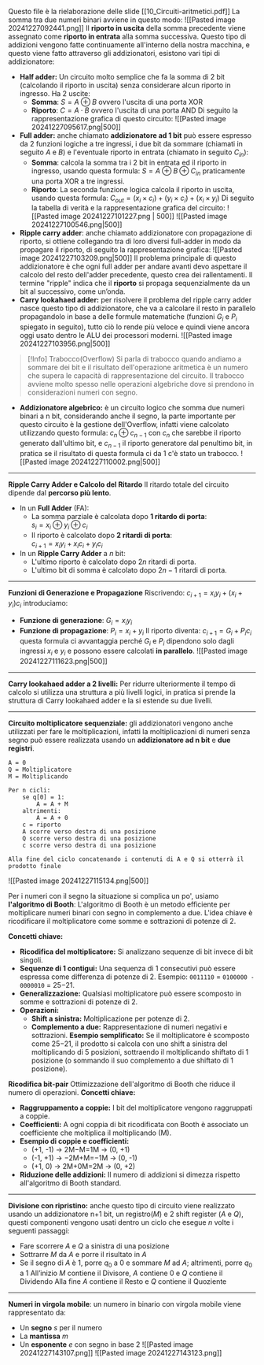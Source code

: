 Questo file è la rielaborazione delle slide [[10_Circuiti-aritmetici.pdf]]
La somma tra due numeri binari avviene in questo modo:
![[Pasted image 20241227092441.png]]
Il **riporto in uscita** della somma precedente viene assegnato come **riporto in entrata** alla somma successiva. Questo tipo di addizioni vengono fatte continuamente all'interno della nostra macchina, e questo viene fatto attraverso gli addizionatori, esistono vari tipi di addizionatore:
- **Half adder:** Un circuito molto semplice che fa la somma di 2 bit (calcolando il riporto in uscita) senza considerare alcun riporto in ingresso. Ha 2 uscite:
	- **Somma**: $S=A⊕B$ ovvero l'uscita di una porta XOR
	- **Riporto**: $C=A⋅B$ ovvero l'uscita di una porta AND
  Di seguito la rappresentazione grafica di questo circuito:
  ![[Pasted image 20241227095617.png|500]]
- **Full adder:** anche chiamato **addizionatore ad 1 bit** può essere espresso da 2 funzioni logiche a tre ingressi, i due bit da sommare (chiamati in seguito $A$ e $B$) e l'eventuale riporto in entrata (chiamato in seguito $C_{in}$):
	- **Somma**: calcola la somma tra i 2 bit in entrata ed il riporto in ingresso, usando questa formula: $S=A⊕B⊕C_{in}$ praticamente una porta XOR a tre ingressi.
	- **Riporto**: La seconda funzione logica calcola il riporto in uscita, usando questa formula: $C_{out} = (x_i \times c_i) + (y_i \times c_i) + (x_i \times y_i)$ 
  Di seguito la tabella di verità e la rappresentazione grafica del circuito:
  ![[Pasted image 20241227101227.png | 500]]
  ![[Pasted image 20241227100546.png|500]]
- **Ripple carry adder**: anche chiamato addizionatore con propagazione di riporto, si ottiene collegando tra di loro diversi full-adder in modo da propagare il riporto, di seguito la rappresentazione grafica:
  ![[Pasted image 20241227103209.png|500]]
  Il problema principale di questo addizionatore è che ogni full adder per andare avanti devo aspettare il calcolo del resto dell'adder precedente, questo crea dei rallentamenti. Il termine "ripple" indica che il **riporto** si propaga sequenzialmente da un bit al successivo, come un’onda.
- **Carry lookahaed adder:** per risolvere il problema del ripple carry adder nasce questo tipo di addizionatore, che va a calcolare il resto in parallelo propagandolo in base a delle formule matematiche (funzioni $G_i$ e $P_i$ spiegato in seguito), tutto ciò lo rende più veloce e quindi viene ancora oggi usato dentro le ALU dei processori moderni.
  ![[Pasted image 20241227103956.png|500]]

> [!Info] Trabocco(Overflow)
>  Si parla di trabocco quando andiamo a sommare dei bit e il risultato dell'operazione aritmetica è un numero che supera le capacità di rappresentazione del circuito. Il trabocco avviene molto spesso nelle operazioni algebriche dove si prendono in considerazioni numeri con segno.

- **Addizionatore algebrico:** è un circuito logico che somma due numeri binari a n bit, considerando anche il segno, la parte importante per questo circuito è la gestione dell'Overflow, infatti viene calcolato utilizzando questo formula: $c_n \oplus c_{n-1}$ con $c_n$ che sarebbe il riporto generato dall'ultimo bit, e $c_{n-1}$ il riporto generatore dal penultimo bit, in pratica se il risultato di questa formula ci da 1 c'è stato un trabocco.
  ![[Pasted image 20241227110002.png|500]]
---

**Ripple Carry Adder e Calcolo del Ritardo**
Il ritardo totale del circuito dipende dal **percorso più lento**.
- In un **Full Adder** (FA): 
	- La somma parziale è calcolata dopo **1 ritardo di porta**:  
		  $s_i = x_i \oplus y_i \oplus c_i$ 
	- Il riporto è calcolato dopo **2 ritardi di porta**:  
		  $c_{i+1} = x_i y_i + x_i c_i + y_i c_i$
- In un **Ripple Carry Adder** a $n$ bit:
	- L'ultimo riporto è calcolato dopo $2n$ ritardi di porta. 
	- L'ultimo bit di somma è calcolato dopo $2n - 1$ ritardi di porta.

---

**Funzioni di Generazione e Propagazione**
Riscrivendo: $c_{i+1} = x_i y_i + (x_i + y_i) c_i$  introduciamo:
  - **Funzione di generazione**:  $G_i = x_i y_i$
  - **Funzione di propagazione**:  $P_i = x_i + y_i$
Il riporto diventa:  $c_{i+1} = G_i + P_i c_i$ questa formula ci avvantaggia perché $G_i$ e $P_i$ dipendono solo dagli ingressi $x_i$ e $y_i$ e possono essere calcolati **in parallelo**. 
![[Pasted image 20241227111623.png|500]]

---

**Carry lookahaed adder a 2 livelli:** Per ridurre ulteriormente il tempo di calcolo si utilizza una struttura a più livelli logici, in pratica si prende la struttura di Carry lookahaed adder e la si estende su due livelli. 

---

**Circuito moltiplicatore sequenziale:** gli addizionatori vengono anche utilizzati per fare le moltiplicazioni, infatti la moltiplicazioni di numeri senza segno può essere realizzata usando un **addizionatore ad n bit** e **due registri**.
```
A = 0
Q = Moltiplicatore
M = Moltiplicando

Per n cicli:
	se q[0] = 1:
		A = A + M
	altrimenti:
		A = A + 0
	c = riporto
	A scorre verso destra di una posizione
	Q scorre verso destra di una posizione
	c scorre verso destra di una posizione

Alla fine del ciclo concatenando i contenuti di A e Q si otterrà il prodotto finale
```
![[Pasted image 20241227115134.png|500]]

Per i numeri con il segno la situazione si complica un po', usiamo **l'algoritmo di Booth**:
L'algoritmo di Booth è un metodo efficiente per moltiplicare numeri binari con segno in complemento a due. L'idea chiave è ricodificare il moltiplicatore come somme e sottrazioni di potenze di 2.

**Concetti chiave:**
- **Ricodifica del moltiplicatore:** Si analizzano sequenze di bit invece di bit singoli.
- **Sequenze di 1 contigui:** Una sequenza di 1 consecutivi può essere espressa come differenza di potenze di 2. Esempio: `0011110` = `0100000 - 0000010` = 25−21.
- **Generalizzazione:** Qualsiasi moltiplicatore può essere scomposto in somme e sottrazioni di potenze di 2.
- **Operazioni:**
    - **Shift a sinistra:** Moltiplicazione per potenze di 2.
    - **Complemento a due:** Rappresentazione di numeri negativi e sottrazioni.
**Esempio semplificato:** Se il moltiplicatore è scomposto come 25−21, il prodotto si calcola con uno shift a sinistra del moltiplicando di 5 posizioni, sottraendo il moltiplicando shiftato di 1 posizione (o sommando il suo complemento a due shiftato di 1 posizione).

**Ricodifica bit-pair**
Ottimizzazione dell'algoritmo di Booth che riduce il numero di operazioni.
**Concetti chiave:**
- **Raggruppamento a coppie:** I bit del moltiplicatore vengono raggruppati a coppie.
- **Coefficienti:** A ogni coppia di bit ricodificata con Booth è associato un coefficiente che moltiplica il moltiplicando (M).
- **Esempio di coppie e coefficienti:**
    - (+1, -1) → 2M−M=1M → (0, +1)
    - (-1, +1) → −2M+M=−1M → (0, -1)
    - (+1, 0) → 2M+0M=2M → (0, +2)
- **Riduzione delle addizioni:** Il numero di addizioni si dimezza rispetto all'algoritmo di Booth standard.
---

**Divisione con ripristino:** anche questo tipo di circuito viene realizzato usando un addizionatore n+1 bit, un registro($M$) e 2 shift register ($A$ e $Q$), questi componenti vengono usati dentro un ciclo che esegue $n$ volte i seguenti passaggi:
- Fare scorrere $A$ e $Q$ a sinistra di una posizione
- Sottrarre $M$ da $A$ e porre il risultato in $A$
- Se il segno di $A$ è 1, porre $q_0$ a 0 e sommare $M$ ad $A$; altrimenti, porre $q_0$ a 1
All’inizio $M$ contiene il Divisore, $A$ contiene 0 e $Q$ contiene il Dividendo
Alla fine $A$ contiene il Resto e $Q$ contiene il Quoziente

---
**Numeri in virgola mobile**: un numero in binario con virgola mobile viene rappresentato da:
- Un **segno** $s$ per il numero
- La **mantissa** $m$
- Un **esponente** $e$ con segno in base 2
![[Pasted image 20241227143107.png]]
![[Pasted image 20241227143123.png]]

